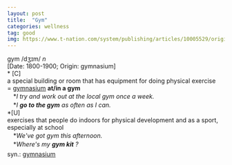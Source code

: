 ```yaml
---
layout: post
title:  "Gym"
categories: wellness
tag: good
img: https://www.t-nation.com/system/publishing/articles/10005529/original/6-Reasons-You-Should-Never-Open-a-Gym.png
---
```

<DIV style="MARGIN: 0px 0px 5px">gym /dʒɪm/ <I>n</I> <BR>[Date: 1800-1900; Origin: gymnasium]<BR>* [C] <BR>a special building or room that has equipment for doing physical exercise<BR>= <A href="{{ site.baseurl }}/gymnasium"><U>gymnasium</U></A> <B>at/in a gym</B><BR>　*<I>I try and work out at the local gym once a week.</I><BR>　*<I>I <B>go to the gym</B> as often as I can.</I><BR>*[U] <BR>exercises that people do indoors for physical development and as a sport, especially at school<BR>　*<I>We've got gym this afternoon.</I><BR>　*<I>Where's my <B>gym kit</B> ?</I></DIV>
<DIV style="MARGIN: 0px 0px 5px">
<DIV style="MARGIN: 4px 0px">syn.: <A href="{{ site.baseurl }}/gymnasium"><U>gymnasium</U></A></DIV></DIV>
